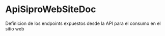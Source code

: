# ApiSiproWebSiteDoc

Definicion de los endpoints expuestos desde la API para el consumo en el sitio web